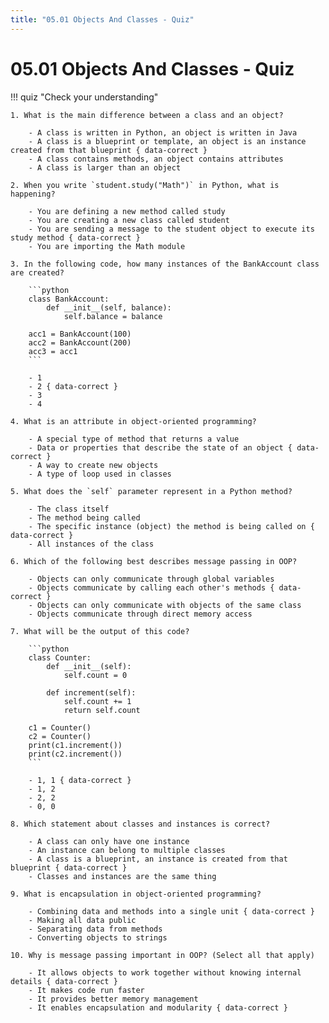 ```yaml
---
title: "05.01 Objects And Classes - Quiz"
---
```


# 05.01 Objects And Classes - Quiz

!!! quiz "Check your understanding"

    1. What is the main difference between a class and an object?

        - A class is written in Python, an object is written in Java
        - A class is a blueprint or template, an object is an instance created from that blueprint { data-correct }
        - A class contains methods, an object contains attributes
        - A class is larger than an object

    2. When you write `student.study("Math")` in Python, what is happening?

        - You are defining a new method called study
        - You are creating a new class called student
        - You are sending a message to the student object to execute its study method { data-correct }
        - You are importing the Math module

    3. In the following code, how many instances of the BankAccount class are created?

        ```python
        class BankAccount:
            def __init__(self, balance):
                self.balance = balance

        acc1 = BankAccount(100)
        acc2 = BankAccount(200)
        acc3 = acc1
        ```

        - 1
        - 2 { data-correct }
        - 3
        - 4

    4. What is an attribute in object-oriented programming?

        - A special type of method that returns a value
        - Data or properties that describe the state of an object { data-correct }
        - A way to create new objects
        - A type of loop used in classes

    5. What does the `self` parameter represent in a Python method?

        - The class itself
        - The method being called
        - The specific instance (object) the method is being called on { data-correct }
        - All instances of the class

    6. Which of the following best describes message passing in OOP?

        - Objects can only communicate through global variables
        - Objects communicate by calling each other's methods { data-correct }
        - Objects can only communicate with objects of the same class
        - Objects communicate through direct memory access

    7. What will be the output of this code?

        ```python
        class Counter:
            def __init__(self):
                self.count = 0

            def increment(self):
                self.count += 1
                return self.count

        c1 = Counter()
        c2 = Counter()
        print(c1.increment())
        print(c2.increment())
        ```

        - 1, 1 { data-correct }
        - 1, 2
        - 2, 2
        - 0, 0

    8. Which statement about classes and instances is correct?

        - A class can only have one instance
        - An instance can belong to multiple classes
        - A class is a blueprint, an instance is created from that blueprint { data-correct }
        - Classes and instances are the same thing

    9. What is encapsulation in object-oriented programming?

        - Combining data and methods into a single unit { data-correct }
        - Making all data public
        - Separating data from methods
        - Converting objects to strings

    10. Why is message passing important in OOP? (Select all that apply)

        - It allows objects to work together without knowing internal details { data-correct }
        - It makes code run faster
        - It provides better memory management
        - It enables encapsulation and modularity { data-correct }
